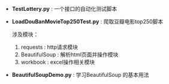﻿- **TestLottery.py** : 一个接口的自动化测试脚本
- **LoadDouBanMovieTop250Test.py** : 爬取豆瓣电影top250脚本

	涉及模块：
	1. requests : http请求模块
	2. BeautifulSoup : 解析html页面并操作模块
	3. workbook : excel操作相关模块
- **BeautifulSoupDemo.py** : 学习BeautifulSoup 的基本用法